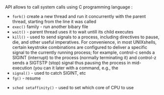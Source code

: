 API allows to call system calls using C programming language :
* `fork()` create a new thread and run it concurrently with the parent thread, starting from the line it was called
* `exec()` family - run another bibary file
* `wait()` - parent thread uses it to wait untill its child executes
* `kill()` - used to send signals to a process, including directives to pause, die, and other useful imperatives. For convenience, in most UNIXshells, certain keystroke combinations are configured to deliver a specific signal to the currently running process; for example, control-c sends a SIGINT (interrupt) to the process (normally terminating it) and control-z sends a SIGTSTP (stop) signal thus pausing the process in mid-execution (you can  it later with a command, e.g., the 
* `signal()` - used to catch SIGINT, etc
* `fg()` - resume
- `sched setaffinity()` - used to set which core of CPU to use
